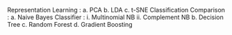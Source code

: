 Representation Learning : 
  a. PCA 
  b. LDA
  c. t-SNE
Classification Comparison : 
  a. Naive Bayes Classifier : 
     i. Multinomial NB
     ii. Complement NB
  b. Decision Tree
  c. Random Forest
  d. Gradient Boosting
